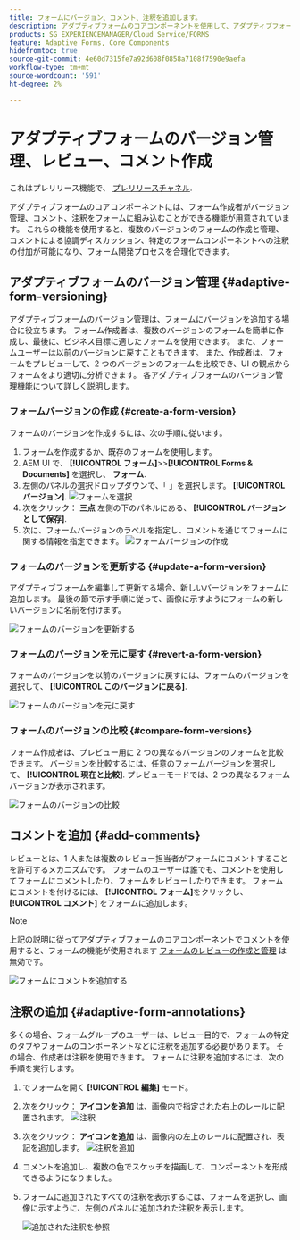 ```yaml
---
title: フォームにバージョン、コメント、注釈を追加します。
description: アダプティブフォームのコアコンポーネントを使用して、アダプティブフォームにコメント、注釈、バージョンを追加します。
products: SG_EXPERIENCEMANAGER/Cloud Service/FORMS
feature: Adaptive Forms, Core Components
hidefromtoc: true
source-git-commit: 4e60d7315fe7a92d608f0858a7108f7590e9aefa
workflow-type: tm+mt
source-wordcount: '591'
ht-degree: 2%

---
```


# アダプティブフォームのバージョン管理、レビュー、コメント作成

<!--Before you can use versionings, comments, and annotations in an Adaptive Form, you must ensure you have [enabled Adaptive Form Core Components](
https://experienceleague.adobe.com/en/docs/experience-manager-cloud-service/content/forms/setup-configure-migrate/enable-adaptive-forms-core-components).-->

<!--Adaptive Form Core Components facilitates to add versionings, comments, and annotations to a form. These features helps form authors and users to enhance the form development process where they can create multiple versions of a form, collaborate and add their comments to a form, and add annotations to form components.-->

<span class="preview"> これはプレリリース機能で、 [プレリリースチャネル](https://experienceleague.adobe.com/docs/experience-manager-cloud-service/content/release-notes/prerelease.html?lang=ja?cloud-environments). </span>


アダプティブフォームのコアコンポーネントには、フォーム作成者がバージョン管理、コメント、注釈をフォームに組み込むことができる機能が用意されています。 これらの機能を使用すると、複数のバージョンのフォームの作成と管理、コメントによる協調ディスカッション、特定のフォームコンポーネントへの注釈の付加が可能になり、フォーム開発プロセスを合理化できます。


## アダプティブフォームのバージョン管理 {#adaptive-form-versioning}

アダプティブフォームのバージョン管理は、フォームにバージョンを追加する場合に役立ちます。 フォーム作成者は、複数のバージョンのフォームを簡単に作成し、最後に、ビジネス目標に適したフォームを使用できます。 また、フォームユーザーは以前のバージョンに戻すこともできます。 また、作成者は、フォームをプレビューして、2 つのバージョンのフォームを比較でき、UI の観点からフォームをより適切に分析できます。 各アダプティブフォームのバージョン管理機能について詳しく説明します。

### フォームバージョンの作成 {#create-a-form-version}

フォームのバージョンを作成するには、次の手順に従います。

1. フォームを作成するか、既存のフォームを使用します。
1. AEM UI で、 **[!UICONTROL フォーム]**>>**[!UICONTROL Forms &amp; Documents]** を選択し、 **フォーム**.
1. 左側のパネルの選択ドロップダウンで、「 」を選択します。 **[!UICONTROL バージョン]**.
   ![フォームを選択](select-a-form.png)
1. 次をクリック： **三点** 左側の下のパネルにある、 **[!UICONTROL バージョンとして保存]**.
1. 次に、フォームバージョンのラベルを指定し、コメントを通じてフォームに関する情報を指定できます。
   ![フォームバージョンの作成](create-a-form-version.png)

### フォームのバージョンを更新する {#update-a-form-version}

アダプティブフォームを編集して更新する場合、新しいバージョンをフォームに追加します。 最後の節で示す手順に従って、画像に示すようにフォームの新しいバージョンに名前を付けます。

![フォームのバージョンを更新する](update-a-form-version.png)

### フォームのバージョンを元に戻す {#revert-a-form-version}

フォームのバージョンを以前のバージョンに戻すには、フォームのバージョンを選択して、 **[!UICONTROL このバージョンに戻る]**.

![フォームのバージョンを元に戻す](revert-form-version.png)

### フォームのバージョンの比較 {#compare-form-versions}

フォーム作成者は、プレビュー用に 2 つの異なるバージョンのフォームを比較できます。 バージョンを比較するには、任意のフォームバージョンを選択して、 **[!UICONTROL 現在と比較]**. プレビューモードでは、2 つの異なるフォームバージョンが表示されます。

![フォームのバージョンの比較](compare-form-versions.png)

## コメントを追加 {#add-comments}

レビューとは、1 人または複数のレビュー担当者がフォームにコメントすることを許可するメカニズムです。 フォームのユーザーは誰でも、コメントを使用してフォームにコメントしたり、フォームをレビューしたりできます。 フォームにコメントを付けるには、 **[!UICONTROL フォーム]**&#x200B;をクリックし、 **[!UICONTROL コメント]** をフォームに追加します。

>[!NOTE]
> 上記の説明に従ってアダプティブフォームのコアコンポーネントでコメントを使用すると、フォームの機能が使用されます [フォームのレビューの作成と管理](/help/forms/create-reviews-forms.md) は無効です。


![フォームにコメントを追加する](form-comments.png)

## 注釈の追加 {#adaptive-form-annotations}

多くの場合、フォームグループのユーザーは、レビュー目的で、フォームの特定のタブやフォームのコンポーネントなどに注釈を追加する必要があります。 その場合、作成者は注釈を使用できます。 フォームに注釈を追加するには、次の手順を実行します。

1. でフォームを開く **[!UICONTROL 編集]** モード。

1. 次をクリック： **アイコンを追加** は、画像内で指定された右上のレールに配置されます。
   ![注釈](annotation.png)

1. 次をクリック： **アイコンを追加** は、画像内の左上のレールに配置され、表記を追加します。
   ![注釈を追加](add-annotation.png)

1. コメントを追加し、複数の色でスケッチを描画して、コンポーネントを形成できるようになりました。

1. フォームに追加されたすべての注釈を表示するには、フォームを選択し、画像に示すように、左側のパネルに追加された注釈を表示します。

   ![追加された注釈を参照](see-annotations.png)











